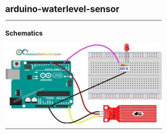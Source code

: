 # arduino-waterlevel-sensor


---

## Schematics

![arduino schematics](../static/img/arduino-water-sensor-led-wiring-diagram.jpg)

---

